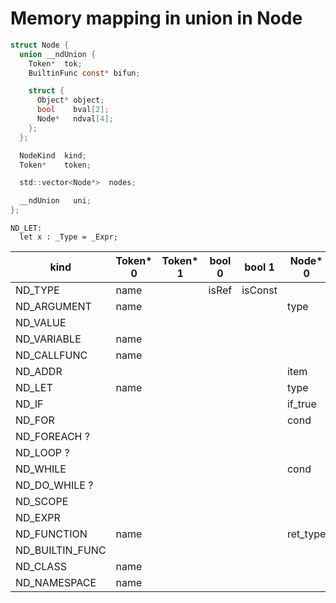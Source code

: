 # Memory mapping in union in Node
```c
struct Node {
  union __ndUnion {
    Token*  tok;
    BuiltinFunc const* bifun;

    struct {
      Object* object;
      bool    bval[2];
      Node*   ndval[4];
    };
  };

  NodeKind  kind;
  Token*    token;

  std::vector<Node*>  nodes;

  __ndUnion   uni;
};
```

```
ND_LET:
  let x : _Type = _Expr;
```

| kind              | Token* 0 | Token* 1 | bool 0   | bool 1   | Node* 0   | Node* 1 | Node* 2  | Node* 3   | Object* 0 | BuiltinFunc const* |
|-------------------|----------|----------|----------|----------|-----------|---------|----------|-----------|-----------|--------------------|
| ND_TYPE           | name     |          | isRef    | isConst  |
| ND_ARGUMENT       | name     |          |          |          | type      |
| ND_VALUE          |          |          |          |          |           |         |          |           | object    |
| ND_VARIABLE       | name     |
| ND_CALLFUNC       | name     |
| ND_ADDR           |          |          |          |          | item      |
| ND_LET            | name     |          |          |          | type      | expr    |
| ND_IF             |          |          |          |          | if_true   | expr    | if_false |
| ND_FOR            |          |          |          |          | cond      | code    | init     | inclement |
| ND_FOREACH ?      |
| ND_LOOP ?         |
| ND_WHILE          |          |          |          |          | cond      | code    |
| ND_DO_WHILE ?     |
| ND_SCOPE          |
| ND_EXPR           |
| ND_FUNCTION       | name     |          |          |          | ret_type  | code    |
| ND_BUILTIN_FUNC   |          |          |          |          |           |         |           |           |          | bifun |
| ND_CLASS          | name   | | | | | | | | |  |
| ND_NAMESPACE      | name |

